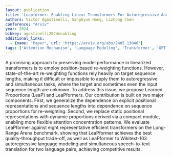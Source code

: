 ```yaml
---
layout: publication
title: 'Leapformer: Enabling Linear Transformers For Autoregressive And Simultaneous Tasks Via Learned Proportions'
authors: Victor Agostinelli, Sanghyun Hong, Lizhong Chen
conference: "Arxiv"
year: 2024
bibkey: agostinelli2024enabling
additional_links:
  - {name: "Paper", url: 'https://arxiv.org/abs/2405.13046'}
tags: ['Attention Mechanism', 'Language Modeling', 'Transformer', 'GPT', 'Model Architecture', 'Tools', 'Pretraining Methods']
---
```

A promising approach to preserving model performance in linearized
transformers is to employ position-based re-weighting functions. However,
state-of-the-art re-weighting functions rely heavily on target sequence
lengths, making it difficult or impossible to apply them to autoregressive and
simultaneous tasks, where the target and sometimes even the input sequence
length are unknown. To address this issue, we propose Learned Proportions
(LeaP) and LeaPformers. Our contribution is built on two major components.
First, we generalize the dependence on explicit positional representations and
sequence lengths into dependence on sequence proportions for re-weighting.
Second, we replace static positional representations with dynamic proportions
derived via a compact module, enabling more flexible attention concentration
patterns. We evaluate LeaPformer against eight representative efficient
transformers on the Long-Range Arena benchmark, showing that LeaPformer
achieves the best quality-throughput trade-off, as well as LeaPformer to
Wikitext-103 autoregressive language modeling and simultaneous speech-to-text
translation for two language pairs, achieving competitive results.

